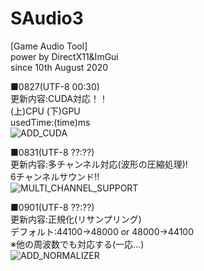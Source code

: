 # SAudio3  
[Game Audio Tool]  
power by DirectX11&ImGui  
since 10th August 2020  

■0827(UTF-8 00:30)  
更新内容:CUDA対応！！  
(上)CPU (下)GPU  
usedTime:(time)ms  
![ADD_CUDA](https://i.gyazo.com/473520a2bc90a0357321211100ccfa47.png "0827_1")  

■0831(UTF-8 ??:??)  
更新内容:多チャンネル対応(波形の圧縮処理)!  
6チャンネルサウンド!!  
![MULTI_CHANNEL_SUPPORT](https://i.gyazo.com/170d2c9bfa3411f055667b989df57e3d.png "0831_1")  

■0901(UTF-8 ??:??)  
更新内容:正規化(リサンプリング)  
デフォルト:44100->48000 or 48000->44100  
※他の周波数でも対応する(一応…)  
![ADD_NORMALIZER](https://i.gyazo.com/8c6e1ec5224106214cc43b0cbc8d4de9.png "0901_1")